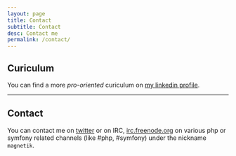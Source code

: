 ```yaml
---
layout: page
title: Contact
subtitle: Contact
desc: Contact me
permalink: /contact/
---
```


<div class="pretty-links">

## Curiculum

You can find a more _pro-oriented_ curiculum on [my linkedin profile](https://fr.linkedin.com/in/baptistelafontaine).

---

## Contact

You can contact me on [twitter](https://twitter.com/magn3tik) or on IRC, [irc.freenode.org](FreeNode) on various php or symfony related channels (like #php, #symfony) under the nickname `magnetik`.

</div>


